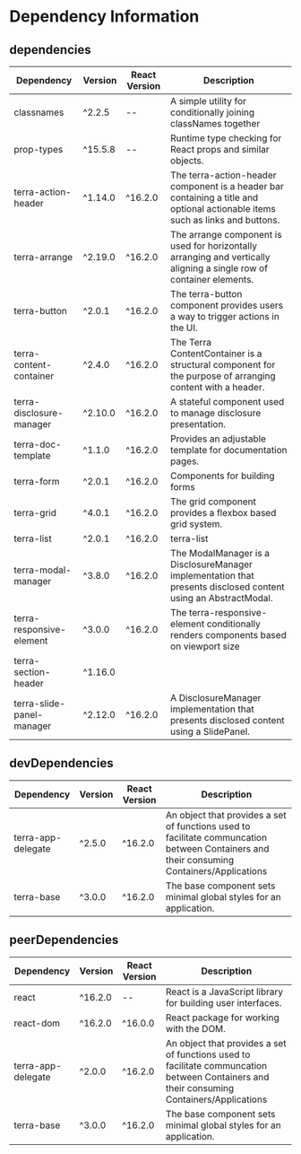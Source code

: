 # Dependency Information

## dependencies
| Dependency | Version | React Version | Description |
|-|-|-|-|
| classnames | ^2.2.5 | -- | A simple utility for conditionally joining classNames together |
| prop-types | ^15.5.8 | -- | Runtime type checking for React props and similar objects. |
| terra-action-header | ^1.14.0 | ^16.2.0 | The terra-action-header component is a header bar containing a title and optional actionable items such as links and buttons. |
| terra-arrange | ^2.19.0 | ^16.2.0 | The arrange component is used for horizontally arranging and vertically aligning a single row of container elements. |
| terra-button | ^2.0.1 | ^16.2.0 | The terra-button component provides users a way to trigger actions in the UI. |
| terra-content-container | ^2.4.0 | ^16.2.0 | The Terra ContentContainer is a structural component for the purpose of arranging content with a header. |
| terra-disclosure-manager | ^2.10.0 | ^16.2.0 | A stateful component used to manage disclosure presentation. |
| terra-doc-template | ^1.1.0 | ^16.2.0 | Provides an adjustable template for documentation pages. |
| terra-form | ^2.0.1 | ^16.2.0 | Components for building forms |
| terra-grid | ^4.0.1 | ^16.2.0 | The grid component provides a flexbox based grid system. |
| terra-list | ^2.0.1 | ^16.2.0 | terra-list |
| terra-modal-manager | ^3.8.0 | ^16.2.0 | The ModalManager is a DisclosureManager implementation that presents disclosed content using an AbstractModal. |
| terra-responsive-element | ^3.0.0 | ^16.2.0 | The terra-responsive-element conditionally renders components based on viewport size |
| terra-section-header | ^1.16.0 | | |
| terra-slide-panel-manager | ^2.12.0 | ^16.2.0 | A DisclosureManager implementation that presents disclosed content using a SlidePanel. |

## devDependencies
| Dependency | Version | React Version | Description |
|-|-|-|-|
| terra-app-delegate | ^2.5.0 | ^16.2.0 | An object that provides a set of functions used to facilitate communcation between Containers and their consuming Containers/Applications |
| terra-base | ^3.0.0 | ^16.2.0 | The base component sets minimal global styles for an application. |

## peerDependencies
| Dependency | Version | React Version | Description |
|-|-|-|-|
| react | ^16.2.0 | -- | React is a JavaScript library for building user interfaces. |
| react-dom | ^16.2.0 | ^16.0.0 | React package for working with the DOM. |
| terra-app-delegate | ^2.0.0 | ^16.2.0 | An object that provides a set of functions used to facilitate communcation between Containers and their consuming Containers/Applications |
| terra-base | ^3.0.0 | ^16.2.0 | The base component sets minimal global styles for an application. |
